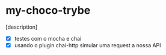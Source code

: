 # my-choco-trybe
[description]

+ [x] testes com o mocha e chai
+ [x] usando o plugin chai-http simular uma request a nossa API